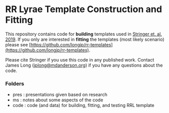 # RR Lyrae Template Construction and Fitting #

This repository contains code for **building** templates used in [Stringer et. al. 2019](https://doi.org/10.3847/1538-3881/ab1f46). If you only are interested in **fitting** the templates (most likely scenario) please see [https://github.com/longjp/rr-templates](https://github.com/longjp/rr-templates).

Please cite Stringer if you use this code in any published work. Contact James Long (jplong@mdanderson.org) if you have any questions about the code.


### Folders ###

- pres : presentations given based on research
- ms   : notes about some aspects of the code
- code : code (and data) for building, fitting, and testing RRL template


